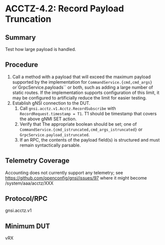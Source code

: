 # ACCTZ-4.2: Record Payload Truncation

## Summary

Test how large payload is handled.

## Procedure

1.  Call a method with a payload that will exceed the maximum payload supported by the implementation for `CommandService.{cmd,cmd_args}` or`GrpcService.payloads`` or both, such as adding a large number of static routes. If the implementation supports configuration of this limit, it may be configured to artificially reduce the limit for easier testing.
2.  Establish gNSI connection to the DUT.
	1.  Call `gnsi.acctz.v1.Acctz.RecordSubscribe` with `RecordRequest.timestamp = T1`. T1 should be timestamp that covers the above gNMI SET action.
	2.  Verify that The appropriate boolean should be set; one of `CommandService.{cmd_istruncated,cmd_args_istruncated}` or `GrpcService.payload_istruncated`.
	3.  If an RPC, the contents of the payload field(s) is structured and must remain syntactically parsable.

## Telemetry Coverage

Accounting does not currently support any telemetry; see <https://github.com/openconfig/gnsi/issues/97> where it might become /system/aaa/acctz/XXX

## Protocol/RPC

gnsi.acctz.v1

## Minimum DUT

vRX
